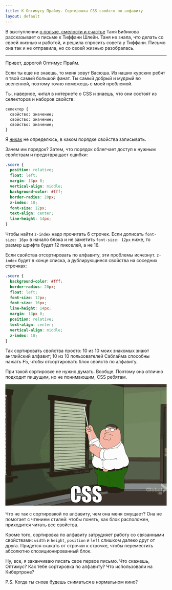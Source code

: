 ```yaml
---
title: К Оптимусу Прайму. Сортировка CSS свойств по алфавиту
layout: default
---
```


В выступлении [о пользе, смелости и счастье](http://www.youtube.com/watch?v=wS0IGsEzqcE) Таня Бибикова рассказывает о письме к Тиффани Шлейн. Таня не знала, что делать со своей жизнью и работой, и решила спросить совета у Тиффани. Письмо она так и не отправила, но со своей жизнью разобралась.

-------------------------------------------

Привет, дорогой Оптимус Прайм.

Если ты еще не знаешь, то меня зовут Васюша. Из наших курских ребят я твой самый большой фанат. Ты самый добрый и мудрый во вселенной, поэтому точно поможешь с моей проблемой.

Ты, наверное, читал в интернете о CSS и знаешь, что они состоят из селекторов и наборов свойств:

```
селектор {
  свойство: значение;
  свойство: значение;
  свойство: значение;
}
```

Я [никак](http://www.youtube.com/watch?v=wgvb2yWM6YY) не определюсь, в каком порядке свойства записывать.

Зачем им порядок? Затем, что порядок облегчает доступ к нужным свойствам и предотвращает ошибки:

```css
.score {
  position: relative;
  float: left;
  margin: 13px 0;
  vertical-align: middle;
  background-color: #fff;
  border-radius: 20px;
  z-index: 10;
  font-size: 12px;
  text-align: center;
  line-height: 14px;
}
```

Чтобы найти `z-index` надо прочитать 6 строчек. Если дописать `font-size: 16px` в начало блока и не заметить `font-size: 12px` ниже, то размер шрифта будет 12 пикселей, а не 16.

Если свойства отсортировать по алфавиту, эти проблемы исчезнут. `z-index` будет в конце списка, а дублирующиеся свойства на соседних строчках:

```css
.score {
  background-color: #fff;
  border-radius: 20px;
  float: left;
  font-size: 12px;
  font-size: 16px;
  line-height: 14px;
  margin: 13px 0;
  position: relative;
  text-align: center;
  vertical-align: middle;
  z-index: 10;
}
```

Так сортировать свойства просто: 10 из 10 моих знакомых знают английский алфавит; 10 из 10 пользователей Саблайма способны нажать F5, чтобы отсортировать блок свойств по алфавиту.

При такой сортировке не нужно думать. Вообще. Поэтому она отлично подходит пишущим, но не понимающим, CSS ребятам.

<img class="img--break" src="/assets/css-window.gif" alt="" />

Что не так с сортировкой по алфавиту, чем она меня смущает? Она не помогает с чтением стилей: чтобы понять, как блок расположен, приходится читать все свойства.

Кроме того, сортировка по алфавиту затрудняет работу со связанными свойствами: `width` и `height`, `position` и `left` слишком далеко друг от друга. Придется скакать от строчки к строчке, чтобы переместить абсолютно спозиционированный блок.

Ну, все, я заканчиваю писать свое первое письмо. Что скажешь, Оптимус? Как тебе сортировка по алфавиту? Что использовали на Кибертроне?

P.S. Когда ты снова будешь сниматься в нормальном кино?
